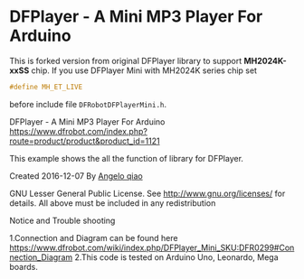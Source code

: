 # DFPlayer - A Mini MP3 Player For Arduino

This is forked version from original DFPlayer library to support **MH2024K-xxSS** chip. 
If you use DFPlayer Mini with MH2024K series chip set

```c
#define MH_ET_LIVE
```

before include file ```DFRobotDFPlayerMini.h```.

DFPlayer - A Mini MP3 Player For Arduino
https://www.dfrobot.com/index.php?route=product/product&product_id=1121

This example shows the all the function of library for DFPlayer.

Created 2016-12-07
By [Angelo qiao](Angelo.qiao@dfrobot.com)

GNU Lesser General Public License.
See <http://www.gnu.org/licenses/> for details.
All above must be included in any redistribution

Notice and Trouble shooting

1.Connection and Diagram can be found here
https://www.dfrobot.com/wiki/index.php/DFPlayer_Mini_SKU:DFR0299#Connection_Diagram
2.This code is tested on Arduino Uno, Leonardo, Mega boards.
